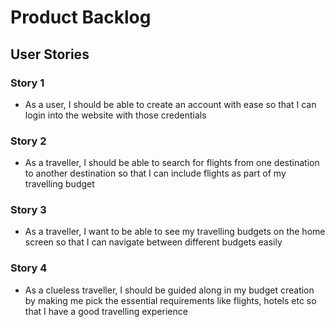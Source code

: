 # Product Backlog

## User Stories

### Story 1


- As a user, I should be able to create an account with ease so that I can login into   the website with those credentials

### Story 2

- As a traveller, I should be able to search for flights from one destination to another destination so that I can include flights as part of my travelling budget

### Story 3

- As a traveller, I want to be able to see my travelling budgets on the home screen so that I can navigate between different budgets easily

### Story 4

- As a clueless traveller, I should be guided along in my budget creation by making me pick the essential requirements like flights, hotels etc so that I have a good travelling experience
